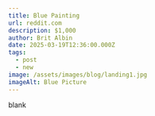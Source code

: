 ```yaml
---
title: Blue Painting
url: reddit.com
description: $1,000
author: Brit Albin
date: 2025-03-19T12:36:00.000Z
tags:
  - post
  - new
image: /assets/images/blog/landing1.jpg
imageAlt: Blue Picture
---
```

blank
